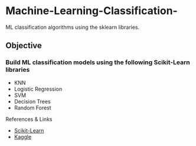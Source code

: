 # Machine-Learning-Classification-
ML classification algorithms using the sklearn libraries. 
## Objective
### Build ML classification models using the following Scikit-Learn libraries
- KNN
- Logistic Regression
- SVM
- Decision Trees
- Random Forest

References & Links

- [Scikit-Learn](https://scikit-learn.org)
- [Kaggle](https://www.kaggle.com/)
